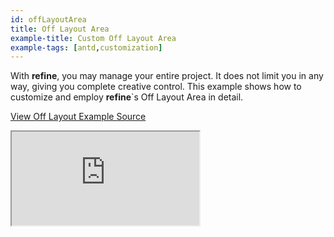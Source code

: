 ```yaml
---
id: offLayoutArea
title: Off Layout Area
example-title: Custom Off Layout Area
example-tags: [antd,customization]
---
```


With **refine**, you may manage your entire project. It does not limit you in any way, giving you complete creative control. This example shows how to customize and employ **refine**`s Off Layout Area in detail.

[View Off Layout Example Source](https://github.com/refinedev/refine/tree/master/examples/customization/offLayoutArea)

<iframe loading="lazy" src="https://stackblitz.com/github/refinedev/refine/tree/master/examples/customization/offLayoutArea?embed=1&view=preview&theme=dark&preset=node&ctl=1"
    style={{width: "100%", height:"80vh", border: "0px", borderRadius: "8px", overflow:"hidden"}}
    title="refine-off-layout-area-example"
></iframe>
